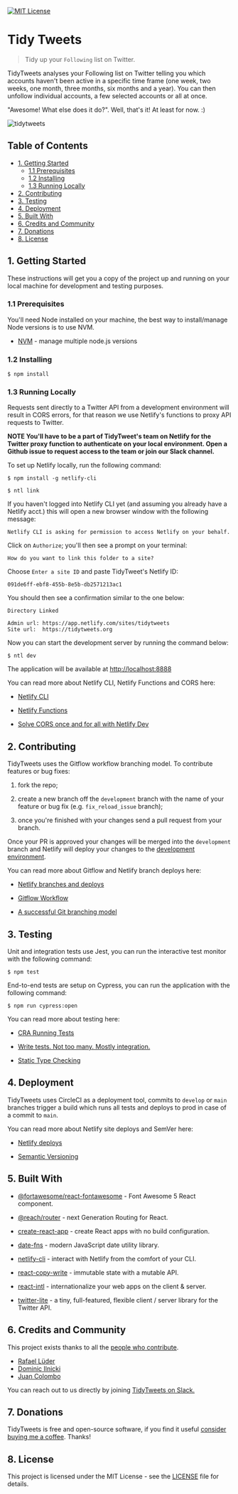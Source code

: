 [![MIT License](https://img.shields.io/badge/License-MIT-yellow.svg?display=inline-block)](https://github.com/rlueder/tidytweets/blob/main/LICENSE)

# Tidy Tweets

> Tidy up your `Following` list on Twitter.

TidyTweets analyses your Following list on Twitter telling you which accounts haven't been active in a specific time frame (one week, two weeks, one month, three months, six months and a year). You can then unfollow individual accounts, a few selected accounts or all at once.

"Awesome! What else does it do?". Well, that's it! At least for now. :)

![tidytweets](tidytweets.gif)

## Table of Contents

- [1. Getting Started](#1-getting-started)
  - [1.1 Prerequisites](#1.1-prerequisites)
  - [1.2 Installing](#1.2-installing)
  - [1.3 Running Locally](#1.3-running-locally)
- [2. Contributing](#2-contributing)
- [3. Testing](#3-testing)
- [4. Deployment](#4-deployment)
- [5. Built With](#5-built-with)
- [6. Credits and Community](#6-credits-and-community)
- [7. Donations](#7-donations)
- [8. License](#8-license)

## 1. Getting Started

These instructions will get you a copy of the project up and running on your local machine for development and testing purposes.

### 1.1 Prerequisites

You'll need Node installed on your machine, the best way to install/manage Node versions is to use NVM.

- [NVM](https://github.com/nvm-sh/nvm) - manage multiple node.js versions

### 1.2 Installing

```
$ npm install
```

### 1.3 Running Locally

Requests sent directly to a Twitter API from a development environment will result in CORS errors, for that reason we use Netlify's functions to proxy API requests to Twitter.

**NOTE You'll have to be a part of TidyTweet's team on Netlify for the Twitter proxy function to authenticate on your local environment. Open a Github issue to request access to the team or join our Slack channel.**

To set up Netlify locally, run the following command:

```
$ npm install -g netlify-cli
```

```
$ ntl link
```

If you haven't logged into Netlify CLI yet (and assuming you already have a Netlify acct.) this will open a new browser window with the following message:

```
Netlify CLI is asking for permission to access Netlify on your behalf.
```

Click on `Authorize`; you'll then see a prompt on your terminal:

```
How do you want to link this folder to a site?
```

Choose `Enter a site ID` and paste TidyTweet's Netlify ID:

```
091de6ff-ebf8-455b-8e5b-db2571213ac1
```

You should then see a confirmation similar to the one below:

```
Directory Linked

Admin url: https://app.netlify.com/sites/tidytweets
Site url:  https://tidytweets.org

```

Now you can start the development server by running the command below:

```
$ ntl dev
```

The application will be available at [http://localhost:8888](http://localhost:8888)

You can read more about Netlify CLI, Netlify Functions and CORS here:

- [Netlify CLI](https://cli.netlify.com/)

- [Netlify Functions](https://docs.netlify.com/functions/overview/)

- [Solve CORS once and for all with Netlify Dev](https://alligator.io/nodejs/solve-cors-once-and-for-all-netlify-dev/)

## 2. Contributing

TidyTweets uses the Gitflow workflow branching model. To contribute features or bug fixes:

1. fork the repo;

2. create a new branch off the `development` branch with the name of your feature or bug fix (e.g. `fix_reload_issue` branch);

3. once you're finished with your changes send a pull request from your branch.

Once your PR is approved your changes will be merged into the `development` branch and Netlify will deploy your changes to the [development environment](https://development--tidytweets.netlify.app/).

You can read more about Gitflow and Netlify branch deploys here:

- [Netlify branches and deploys](https://docs.netlify.com/site-deploys/overview/#branches-and-deploys)

- [Gitflow Workflow](https://www.atlassian.com/git/tutorials/comparing-workflows/gitflow-workflow)

- [A successful Git branching model](https://nvie.com/posts/a-successful-git-branching-model/)

## 3. Testing

Unit and integration tests use Jest, you can run the interactive test monitor with the following command:

```
$ npm test
```

End-to-end tests are setup on Cypress, you can run the application with the following command:

```
$ npm run cypress:open
```

You can read more about testing here:

- [CRA Running Tests](https://create-react-app.dev/docs/running-tests)

- [Write tests. Not too many. Mostly integration.](https://kentcdodds.com/blog/write-tests)

- [Static Type Checking](https://reactjs.org/docs/static-type-checking.html)

## 4. Deployment

TidyTweets uses CircleCI as a deployment tool, commits to `develop` or `main` branches trigger a build which runs all tests and deploys to prod in case of a commit to `main`.

You can read more about Netlify site deploys and SemVer here:

- [Netlify deploys](https://docs.netlify.com/site-deploys/overview/)

- [Semantic Versioning](https://semver.org/)

## 5. Built With

- [@fortawesome/react-fontawesome](https://github.com/FortAwesome/react-fontawesome) - Font Awesome 5 React component.

- [@reach/router](https://github.com/reach/router) - next Generation Routing for React.

- [create-react-app](https://github.com/facebook/create-react-app) - create React apps with no build configuration.

- [date-fns](https://github.com/date-fns/date-fns) - modern JavaScript date utility library.

- [netlify-cli](https://github.com/netlify/cli) - interact with Netlify from the comfort of your CLI.

- [react-copy-write](https://github.com/aweary/react-copy-write) - immutable state with a mutable API.

- [react-intl](https://formatjs.io/docs/react-intl) - internationalize your web apps on the client & server.

- [twitter-lite](https://github.com/draftbit/twitter-lite) - a tiny, full-featured, flexible client / server library for the Twitter API.

## 6. Credits and Community

This project exists thanks to all the <a href="https://github.com/rlueder/tidytweets/graphs/contributors">people who contribute</a>.

- [Rafael Lüder](https://github.com/rlueder)
- [Dominic Ilnicki](https://github.com/Ilnicki010)
- [Juan Colombo](https://github.com/juan-colombo95)

You can reach out to us directly by joining [TidyTweets on Slack.](https://join.slack.com/t/tidytweets/shared_invite/zt-fa0kmbu9-bPWUvBCnvDjgVWgxyJz7~w)

## 7. Donations

TidyTweets is free and open-source software, if you find it useful [consider buying me a coffee](https://www.buymeacoffee.com/rlueder). Thanks!

## 8. License

This project is licensed under the MIT License - see the [LICENSE](LICENSE) file for details.